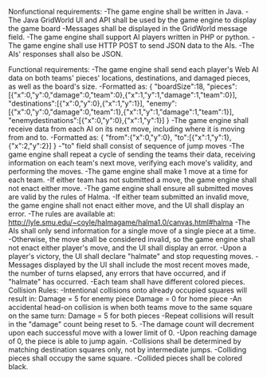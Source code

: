 Nonfunctional requirements:
-The game engine shall be written in Java.
-The Java GridWorld UI and API shall be used by the game engine to display the game board
-Messages shall be displayed in the GridWorld message field.
-The game engine shall support AI players written in PHP or python.
-The game engine shall use HTTP POST to send JSON data to the AIs.
-The AIs' responses shall also be JSON.


Functional requirements:
-The game engine shall send each player's Web AI data on both teams' pieces' locations, destinations, and damaged pieces, as well as the board's size.
    -Formatted as:
    {
        "boardSize":18,
        "pieces":[{"x":0,"y":0,"damage":0,"team":0},{"x":1,"y":1,"damage":1,"team":0}],
        "destinations":[{"x":0,"y":0},{"x":1,"y":1}],
        "enemy":[{"x":0,"y":0,"damage":0,"team":1},{"x":1,"y":1,"damage":1,"team":1}],
        "enemydestinations":[{"x":0,"y":0},{"x":1,"y":1}]
    }
-The game engine shall receive data from each AI on its next move, including where it is moving from and to.
    -Formatted as:
    {
        "from":{"x":0,"y":0},
        "to":[{"x":1,"y":1},{"x":2,"y":2}]
    }
    -"to" field shall consist of sequence of jump moves
-The game engine shall repeat a cycle of sending the teams their data, receiving information on each team's next move, verifying each move's validity, and performing the moves.
-The game engine shall make 1 move at a time for each team.
    -If either team has not submitted a move, the game engine shall not enact either move.
-The game engine shall ensure all submitted moves are valid by the rules of Halma.
    -If either team submitted an invalid move, the game engine shall not enact either move, and the UI shall display an error.
    -The rules are available at: http://lyle.smu.edu/~coyle/halmagame/halma1.0/canvas.html#halma
-The AIs shall only send information for a single move of a single piece at a time.
    -Otherwise, the move shall be considered invalid, so the game engine shall not enact either player's move, and the UI shall display an error.
-Upon a player's victory, the UI shall declare "halmate" and stop requesting moves.
-Messages displayed by the UI shall include the most recent moves made, the number of turns elapsed, any errors that have occurred, and if "halmate" has occurred.
-Each team shall have different colored pieces.
Collision Rules:
-Intentional collisions onto already occupied squares will result in:
    Damage = 5 for enemy piece
    Damage = 0 for home piece
-An accidental head-on collision is when both teams move to the same square on the same turn:
    Damage = 5 for both pieces
-Repeat collisions will result in the "damage" count being reset to 5.
-The damage count will decrement upon each successful move with a lower limit of 0.
    -Upon reaching damage of 0, the piece is able to jump again.
-Collisions shall be determined by matching destination squares only, not by intermediate jumps.
-Colliding pieces shall occupy the same square.
    -Collided pieces shall be colored black.
